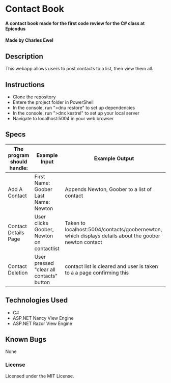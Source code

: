 # Contact Book

#### A contact book made for the first code review for the C# class at Epicodus

#### Made by Charles Ewel

## Description

This webapp allows users to post contacts to a list, then view them all.

## Instructions

* Clone the repository
* Entere the project folder in PowerShell
* In the console, run ">dnu restore" to set up dependencies
* In the console, run ">dnx kestrel" to set up your local server
* Navigate to localhost:5004 in your web browser

## Specs

The program should handle: | Example Input | Example Output
----- | ----- | -----
Add A Contact | First Name: Goober Last Name: Newton | Appends Newton, Goober to a list of contact
Contact Details Page | User clicks Goober, Newton on contactlist | Taken to localhost:5004/contacts/goobernewton, which displays details about the goober newton contact
Contact Deletion | User pressed "clear all contacts" button | contact list is cleared and user is taken to a a page confirming this


## Technologies Used

* C#
* ASP.NET Nancy View Engine
* ASP.NET Razor View Engine

## Known Bugs

None

### License

Licensed under the MIT License.
